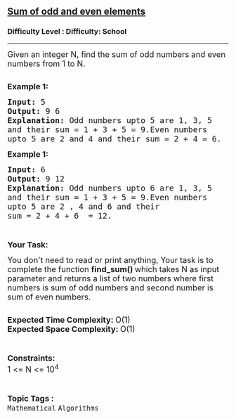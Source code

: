 <h2><a href="https://www.geeksforgeeks.org/problems/sum-of-odd-and-even-elements3033/0">Sum of odd and even elements</a></h2><h3>Difficulty Level : Difficulty: School</h3><hr><div class="problems_problem_content__Xm_eO"><p><span style="font-size:18px">Given an integer N, find&nbsp;the sum of odd numbers and even numbers from 1 to N.</span><br>
&nbsp;</p>

<p><span style="font-size:18px"><strong>Example 1:</strong></span></p>

<pre><span style="font-size:18px"><strong>Input: </strong>5
<strong>Output: </strong>9 6
<strong>Explanation: </strong>Odd numbers upto 5 are 1, 3, 5
and their sum = 1 + 3 + 5 = 9.Even numbers
upto 5 are 2 and 4 and their sum = 2 + 4 = 6.</span>
</pre>

<p><span style="font-size:18px"><strong>Example 1:</strong></span></p>

<pre><span style="font-size:18px"><strong>Input: </strong>6
<strong>Output: </strong>9 12</span>
<span style="font-size:18px"><strong>Explanation: </strong>Odd numbers upto 6 are 1, 3, 5
and their sum = 1 + 3 + 5 = 9.Even numbers
upto 5 are 2 , 4 and 6 and their 
sum = 2 + 4 + 6  = 12.</span>
</pre>

<p>&nbsp;</p>

<p><span style="font-size:18px"><strong>Your Task:</strong></span></p>

<p><span style="font-size:18px">You don't need to read or print anything, Your task is to complete the function <strong>find_sum() </strong>which takes N&nbsp;as input parameter and returns a list of two numbers where first numbers is sum of odd numbers and second number is sum of even numbers.</span><br>
&nbsp;</p>

<p><span style="font-size:18px"><strong>Expected Time Complexity:&nbsp;</strong>O(1)<br>
<strong>Expected Space Complexity: </strong>O(1)</span></p>

<p>&nbsp;</p>

<p><span style="font-size:18px"><strong>Constraints:</strong><br>
1 &lt;= N&nbsp;&lt;= 10<sup>4</sup></span></p>
</div><br><p><span style=font-size:18px><strong>Topic Tags : </strong><br><code>Mathematical</code>&nbsp;<code>Algorithms</code>&nbsp;